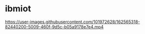# ibmiot

https://user-images.githubusercontent.com/101972628/162565318-82440200-5009-460f-9d5c-b05a9178e7e4.mp4

